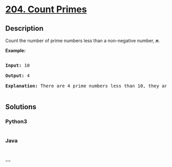 # [204. Count Primes](https://leetcode.com/problems/count-primes)

## Description
<p>Count the number of prime numbers less than a non-negative number, <b><i>n</i></b>.</p>



<p><strong>Example:</strong></p>



<pre>

<strong>Input:</strong> 10

<strong>Output:</strong> 4

<strong>Explanation:</strong> There are 4 prime numbers less than 10, they are 2, 3, 5, 7.

</pre>




## Solutions


<!-- tabs:start -->

### **Python3**

```python

```

### **Java**

```java

```

### **...**
```

```

<!-- tabs:end -->